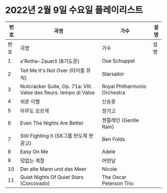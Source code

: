 # 2022년 2월 9일 수요일 플레이리스트

| 번호 | 곡명 | 가수 | 설명 |
|------|------|------|------|
| 번호 | 곡명 | 가수 | 설명 |
| 1 | s'Rothe-Zauerli (B기도문) | Ose Schuppel |  |
| 2 | Tell Me It's Not Over (타이틀 뮤직) | Starsailor |  |
| 3 | Nutcracker Suite, Op. 71a: VIII. Valse des fleurs. tempo di Valse | Royal Philharmonic Orchestra |  |
| 4 | 쉬운 이별 | 신승훈 |  |
| 5 | 아무도 모르게 | 정기고 |  |
| 6 | Even The Nights Are Better | 젠틀레인 (Gentle Rain) |  |
| 7 | Still Fighting It (SK그룹 반도체 편 광고) | Ben Folds |  |
| 8 | Easy On Me | Adele |  |
| 9 | 덧없는 계절 | 어떤날 |  |
| 10 | Der alte Mann und das Meer | Nicole |  |
| 11 | Quiet Nights Of Quiet Stars (Corcovado) | The Oscar Peterson Trio |  |
